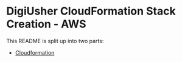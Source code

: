 # DigiUsher CloudFormation Stack Creation - AWS

This README is split up into two parts:

 - [Cloudformation](./README.cf.md)
